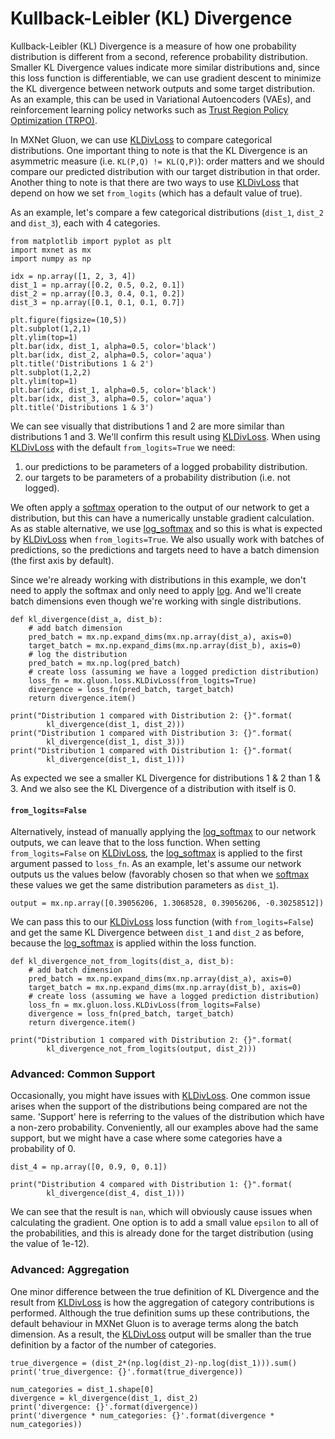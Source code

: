 <!--- Licensed to the Apache Software Foundation (ASF) under one -->
<!--- or more contributor license agreements.  See the NOTICE file -->
<!--- distributed with this work for additional information -->
<!--- regarding copyright ownership.  The ASF licenses this file -->
<!--- to you under the Apache License, Version 2.0 (the -->
<!--- "License"); you may not use this file except in compliance -->
<!--- with the License.  You may obtain a copy of the License at -->

<!---   http://www.apache.org/licenses/LICENSE-2.0 -->

<!--- Unless required by applicable law or agreed to in writing, -->
<!--- software distributed under the License is distributed on an -->
<!--- "AS IS" BASIS, WITHOUT WARRANTIES OR CONDITIONS OF ANY -->
<!--- KIND, either express or implied.  See the License for the -->
<!--- specific language governing permissions and limitations -->
<!--- under the License. -->

# Kullback-Leibler (KL) Divergence

Kullback-Leibler (KL) Divergence is a measure of how one probability distribution is different from a second, reference probability distribution. Smaller KL Divergence values indicate more similar distributions and, since this loss function is differentiable, we can use gradient descent to minimize the KL divergence between network outputs and some target distribution. As an example, this can be used in Variational Autoencoders (VAEs), and reinforcement learning policy networks such as [Trust Region Policy Optimization (TRPO)](https://arxiv.org/abs/1502.05477).

In MXNet Gluon, we can use [KLDivLoss](../../../../api/gluon/loss/index.rst#mxnet.gluon.loss.KLDivLoss) to compare categorical distributions. One important thing to note is that the KL Divergence is an asymmetric measure (i.e. `KL(P,Q) != KL(Q,P)`): order matters and we should compare our predicted distribution with our target distribution in that order. Another thing to note is that there are two ways to use [KLDivLoss](../../../../api/gluon/loss/index.rst#mxnet.gluon.loss.KLDivLoss) that depend on how we set `from_logits` (which has a default value of true). 

As an example, let's compare a few categorical distributions (`dist_1`, `dist_2` and `dist_3`), each with 4 categories.

```{.python .input}
from matplotlib import pyplot as plt
import mxnet as mx
import numpy as np

idx = np.array([1, 2, 3, 4])
dist_1 = np.array([0.2, 0.5, 0.2, 0.1])
dist_2 = np.array([0.3, 0.4, 0.1, 0.2])
dist_3 = np.array([0.1, 0.1, 0.1, 0.7])

plt.figure(figsize=(10,5))
plt.subplot(1,2,1)
plt.ylim(top=1)
plt.bar(idx, dist_1, alpha=0.5, color='black')
plt.bar(idx, dist_2, alpha=0.5, color='aqua')
plt.title('Distributions 1 & 2')
plt.subplot(1,2,2)
plt.ylim(top=1)
plt.bar(idx, dist_1, alpha=0.5, color='black')
plt.bar(idx, dist_3, alpha=0.5, color='aqua')
plt.title('Distributions 1 & 3')
```

We can see visually that distributions 1 and 2 are more similar than distributions 1 and 3. We'll confirm this result using [KLDivLoss](../../../../api/gluon/loss/index.rst#mxnet.gluon.loss.KLDivLoss). When using [KLDivLoss](../../../../api/gluon/loss/index.rst#mxnet.gluon.loss.KLDivLoss) with the default `from_logits=True` we need:

1. our predictions to be parameters of a logged probability distribution.
2. our targets to be parameters of a probability distribution (i.e. not logged).

We often apply a [softmax](../../../../api/npx/generated/mxnet.npx.softmax.rst) operation to the output of our network to get a distribution, but this can have a numerically unstable gradient calculation. As as stable alternative, we use [log_softmax](../../../../api/npx/generated/mxnet.npx.log_softmax.rst) and so this is what is expected by [KLDivLoss](../../../../api/gluon/loss/index.rst#mxnet.gluon.loss.KLDivLoss) when `from_logits=True`. We also usually work with batches of predictions, so the predictions and targets need to have a batch dimension (the first axis by default).

Since we're already working with distributions in this example, we don't need to apply the softmax and only need to apply [log](../../../../api/np/generated/mxnet.np.log.rst). And we'll create batch dimensions even though we're working with single distributions.

```{.python .input}
def kl_divergence(dist_a, dist_b):
    # add batch dimension
    pred_batch = mx.np.expand_dims(mx.np.array(dist_a), axis=0)
    target_batch = mx.np.expand_dims(mx.np.array(dist_b), axis=0)
    # log the distribution
    pred_batch = mx.np.log(pred_batch)
    # create loss (assuming we have a logged prediction distribution)
    loss_fn = mx.gluon.loss.KLDivLoss(from_logits=True)
    divergence = loss_fn(pred_batch, target_batch)
    return divergence.item()
```

```{.python .input}
print("Distribution 1 compared with Distribution 2: {}".format(
        kl_divergence(dist_1, dist_2)))
print("Distribution 1 compared with Distribution 3: {}".format(
        kl_divergence(dist_1, dist_3)))
print("Distribution 1 compared with Distribution 1: {}".format(
        kl_divergence(dist_1, dist_1)))
```

As expected we see a smaller KL Divergence for distributions 1 & 2 than 1 & 3. And we also see the KL Divergence of a distribution with itself is 0.

#### `from_logits=False`

Alternatively, instead of manually applying the [log_softmax](../../../../api/npx/generated/mxnet.npx.log_softmax.rst) to our network outputs, we can leave that to the loss function. When setting `from_logits=False` on [KLDivLoss](../../../../api/gluon/loss/index.rst#mxnet.gluon.loss.KLDivLoss), the [log_softmax](../../../../api/npx/generated/mxnet.npx.log_softmax.rst) is applied to the first argument passed to `loss_fn`. As an example, let's assume our network outputs us the values below (favorably chosen so that when we [softmax](../../../../api/npx/generated/mxnet.npx.softmax.rst) these values we get the same distribution parameters as `dist_1`).

```{.python .input}
output = mx.np.array([0.39056206, 1.3068528, 0.39056206, -0.30258512])
```

We can pass this to our [KLDivLoss](../../../../api/gluon/loss/index.rst#mxnet.gluon.loss.KLDivLoss) loss function (with `from_logits=False`) and get the same KL Divergence between `dist_1` and `dist_2` as before, because the [log_softmax](../../../../api/npx/generated/mxnet.npx.log_softmax.rst) is applied within the loss function.

```{.python .input}
def kl_divergence_not_from_logits(dist_a, dist_b):
    # add batch dimension
    pred_batch = mx.np.expand_dims(mx.np.array(dist_a), axis=0)
    target_batch = mx.np.expand_dims(mx.np.array(dist_b), axis=0)
    # create loss (assuming we have a logged prediction distribution)
    loss_fn = mx.gluon.loss.KLDivLoss(from_logits=False)
    divergence = loss_fn(pred_batch, target_batch)
    return divergence.item()
```

```{.python .input}
print("Distribution 1 compared with Distribution 2: {}".format(
        kl_divergence_not_from_logits(output, dist_2)))
```

### Advanced: Common Support

Occasionally, you might have issues with [KLDivLoss](../../../../api/gluon/loss/index.rst#mxnet.gluon.loss.KLDivLoss). One common issue arises when the support of the distributions being compared are not the same. 'Support' here is referring to the values of the distribution which have a non-zero probability. Conveniently, all our examples above had the same support, but we might have a case where some categories have a probability of 0.


```{.python .input}
dist_4 = np.array([0, 0.9, 0, 0.1])
```

```{.python .input}
print("Distribution 4 compared with Distribution 1: {}".format(
        kl_divergence(dist_4, dist_1)))
```

We can see that the result is `nan`, which will obviously cause issues when calculating the gradient. One option is to add a small value `epsilon` to all of the probabilities, and this is already done for the target distribution (using the value of 1e-12).

### Advanced: Aggregation

One minor difference between the true definition of KL Divergence and the result from [KLDivLoss](../../../../api/gluon/loss/index.rst#mxnet.gluon.loss.KLDivLoss) is how the aggregation of category contributions is performed. Although the true definition sums up these contributions, the default behaviour in MXNet Gluon is to average terms along the batch dimension. As a result, the [KLDivLoss](../../../../api/gluon/loss/index.rst#mxnet.gluon.loss.KLDivLoss) output will be smaller than the true definition by a factor of the number of categories.

```{.python .input}
true_divergence = (dist_2*(np.log(dist_2)-np.log(dist_1))).sum()
print('true_divergence: {}'.format(true_divergence))
```

```{.python .input}
num_categories = dist_1.shape[0]
divergence = kl_divergence(dist_1, dist_2)
print('divergence: {}'.format(divergence))
print('divergence * num_categories: {}'.format(divergence * num_categories))
``` 
